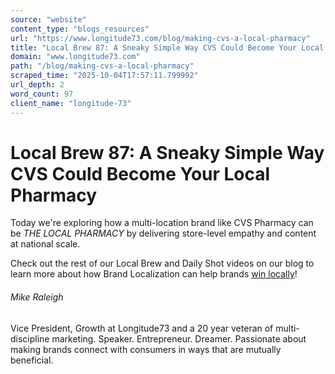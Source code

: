 ```yaml
---
source: "website"
content_type: "blogs_resources"
url: "https://www.longitude73.com/blog/making-cvs-a-local-pharmacy"
title: "Local Brew 87: A Sneaky Simple Way CVS Could Become Your Local Pharmacy"
domain: "www.longitude73.com"
path: "/blog/making-cvs-a-local-pharmacy"
scraped_time: "2025-10-04T17:57:11.799992"
url_depth: 2
word_count: 97
client_name: "longitude-73"
---
```


# Local Brew 87: A Sneaky Simple Way CVS Could Become Your Local Pharmacy

Today we're exploring how a multi-location brand like CVS Pharmacy can be _THE LOCAL PHARMACY_ by delivering store-level empathy and content at national scale.

Check out the rest of our Local Brew and Daily Shot videos on our blog to learn more about how Brand Localization can help brands [win locally](/blog/hyperlocal-presence-for-large-brands)!  

###### Mike Raleigh

Vice President, Growth at Longitude73 and a 20 year veteran of multi-discipline marketing. Speaker. Entrepreneur. Dreamer. Passionate about making brands connect with consumers in ways that are mutually beneficial.